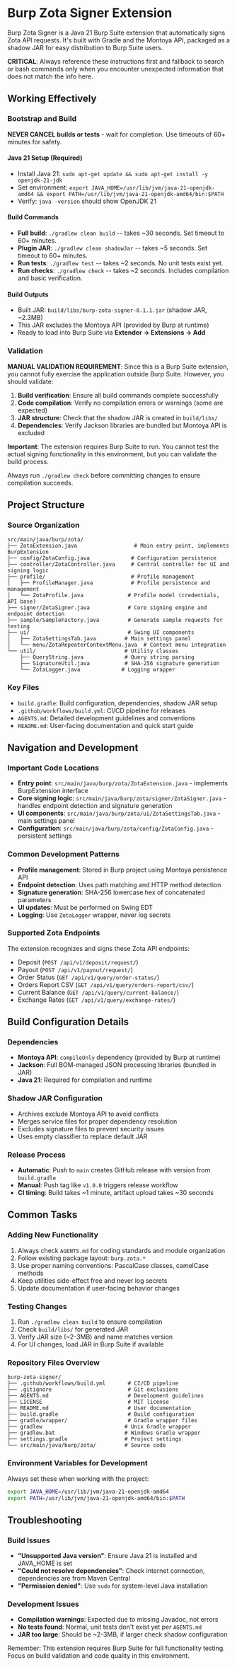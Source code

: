 # Burp Zota Signer Extension
Burp Zota Signer is a Java 21 Burp Suite extension that automatically signs Zota API requests. It's built with Gradle and the Montoya API, packaged as a shadow JAR for easy distribution to Burp Suite users.

**CRITICAL**: Always reference these instructions first and fallback to search or bash commands only when you encounter unexpected information that does not match the info here.

## Working Effectively

### Bootstrap and Build
**NEVER CANCEL builds or tests** - wait for completion. Use timeouts of 60+ minutes for safety.

#### Java 21 Setup (Required)
- Install Java 21: `sudo apt-get update && sudo apt-get install -y openjdk-21-jdk`
- Set environment: `export JAVA_HOME=/usr/lib/jvm/java-21-openjdk-amd64 && export PATH=/usr/lib/jvm/java-21-openjdk-amd64/bin:$PATH`
- Verify: `java -version` should show OpenJDK 21

#### Build Commands
- **Full build**: `./gradlew clean build` -- takes ~30 seconds. Set timeout to 60+ minutes.
- **Plugin JAR**: `./gradlew clean shadowJar` -- takes ~5 seconds. Set timeout to 60+ minutes.
- **Run tests**: `./gradlew test` -- takes ~2 seconds. No unit tests exist yet.
- **Run checks**: `./gradlew check` -- takes ~2 seconds. Includes compilation and basic verification.

#### Build Outputs
- Built JAR: `build/libs/burp-zota-signer-0.1.1.jar` (shadow JAR, ~2.3MB)
- This JAR excludes the Montoya API (provided by Burp at runtime)
- Ready to load into Burp Suite via **Extender → Extensions → Add**

### Validation
**MANUAL VALIDATION REQUIREMENT**: Since this is a Burp Suite extension, you cannot fully exercise the application outside Burp Suite. However, you should validate:

1. **Build verification**: Ensure all build commands complete successfully
2. **Code compilation**: Verify no compilation errors or warnings (some are expected)
3. **JAR structure**: Check that the shadow JAR is created in `build/libs/` 
4. **Dependencies**: Verify Jackson libraries are bundled but Montoya API is excluded

**Important**: The extension requires Burp Suite to run. You cannot test the actual signing functionality in this environment, but you can validate the build process.

Always run `./gradlew check` before committing changes to ensure compilation succeeds.

## Project Structure

### Source Organization
```
src/main/java/burp/zota/
├── ZotaExtension.java                  # Main entry point, implements BurpExtension
├── config/ZotaConfig.java             # Configuration persistence
├── controller/ZotaController.java     # Central controller for UI and signing logic
├── profile/                           # Profile management
│   ├── ProfileManager.java            # Profile persistence and management
│   └── ZotaProfile.java              # Profile model (credentials, API base)
├── signer/ZotaSigner.java            # Core signing engine and endpoint detection
├── sample/SampleFactory.java         # Generate sample requests for testing
├── ui/                               # Swing UI components
│   ├── ZotaSettingsTab.java         # Main settings panel
│   └── menu/ZotaRepeaterContextMenu.java  # Context menu integration
└── util/                            # Utility classes
    ├── QueryString.java             # Query string parsing
    ├── SignatureUtil.java           # SHA-256 signature generation
    └── ZotaLogger.java             # Logging wrapper
```

### Key Files
- `build.gradle`: Build configuration, dependencies, shadow JAR setup
- `.github/workflows/build.yml`: CI/CD pipeline for releases
- `AGENTS.md`: Detailed development guidelines and conventions
- `README.md`: User-facing documentation and quick start guide

## Navigation and Development

### Important Code Locations
- **Entry point**: `src/main/java/burp/zota/ZotaExtension.java` - implements BurpExtension interface
- **Core signing logic**: `src/main/java/burp/zota/signer/ZotaSigner.java` - handles endpoint detection and signature generation
- **UI components**: `src/main/java/burp/zota/ui/ZotaSettingsTab.java` - main settings panel
- **Configuration**: `src/main/java/burp/zota/config/ZotaConfig.java` - persistent settings

### Common Development Patterns
- **Profile management**: Stored in Burp project using Montoya persistence API
- **Endpoint detection**: Uses path matching and HTTP method detection
- **Signature generation**: SHA-256 lowercase hex of concatenated parameters
- **UI updates**: Must be performed on Swing EDT
- **Logging**: Use `ZotaLogger` wrapper, never log secrets

### Supported Zota Endpoints
The extension recognizes and signs these Zota API endpoints:
- Deposit (`POST /api/v1/deposit/request/`)
- Payout (`POST /api/v1/payout/request/`)  
- Order Status (`GET /api/v1/query/order-status/`)
- Orders Report CSV (`GET /api/v1/query/orders-report/csv/`)
- Current Balance (`GET /api/v1/query/current-balance/`)
- Exchange Rates (`GET /api/v1/query/exchange-rates/`)

## Build Configuration Details

### Dependencies
- **Montoya API**: `compileOnly` dependency (provided by Burp at runtime)
- **Jackson**: Full BOM-managed JSON processing libraries (bundled in JAR)
- **Java 21**: Required for compilation and runtime

### Shadow JAR Configuration
- Archives exclude Montoya API to avoid conflicts
- Merges service files for proper dependency resolution
- Excludes signature files to prevent security issues
- Uses empty classifier to replace default JAR

### Release Process
- **Automatic**: Push to `main` creates GitHub release with version from `build.gradle`
- **Manual**: Push tag like `v1.0.0` triggers release workflow
- **CI timing**: Build takes ~1 minute, artifact upload takes ~30 seconds

## Common Tasks

### Adding New Functionality
1. Always check `AGENTS.md` for coding standards and module organization
2. Follow existing package layout: `burp.zota.*` 
3. Use proper naming conventions: PascalCase classes, camelCase methods
4. Keep utilities side-effect free and never log secrets
5. Update documentation if user-facing behavior changes

### Testing Changes
1. Run `./gradlew clean build` to ensure compilation
2. Check `build/libs/` for generated JAR
3. Verify JAR size (~2-3MB) and name matches version
4. For UI changes, load JAR in Burp Suite if available

### Repository Files Overview
```
burp-zota-signer/
├── .github/workflows/build.yml       # CI/CD pipeline
├── .gitignore                        # Git exclusions
├── AGENTS.md                         # Development guidelines  
├── LICENSE                           # MIT license
├── README.md                         # User documentation
├── build.gradle                      # Build configuration
├── gradle/wrapper/                   # Gradle wrapper files
├── gradlew                          # Unix Gradle wrapper
├── gradlew.bat                      # Windows Gradle wrapper
├── settings.gradle                  # Project settings
└── src/main/java/burp/zota/         # Source code
```

### Environment Variables for Development
Always set these when working with the project:
```bash
export JAVA_HOME=/usr/lib/jvm/java-21-openjdk-amd64
export PATH=/usr/lib/jvm/java-21-openjdk-amd64/bin:$PATH
```

## Troubleshooting

### Build Issues
- **"Unsupported Java version"**: Ensure Java 21 is installed and JAVA_HOME is set
- **"Could not resolve dependencies"**: Check internet connection, dependencies are from Maven Central
- **"Permission denied"**: Use `sudo` for system-level Java installation

### Development Issues  
- **Compilation warnings**: Expected due to missing Javadoc, not errors
- **No tests found**: Normal, unit tests don't exist yet per `AGENTS.md`
- **JAR too large**: Should be ~2-3MB, if larger check shadow configuration

Remember: This extension requires Burp Suite for full functionality testing. Focus on build validation and code quality in this environment.